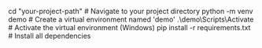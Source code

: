 cd "your-project-path"            # Navigate to your project directory
python -m venv demo               # Create a virtual environment named 'demo'
.\demo\Scripts\Activate           # Activate the virtual environment (Windows)
pip install -r requirements.txt  # Install all dependencies

